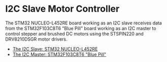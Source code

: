 # I2C Slave Motor Controller

The STM32 NUCLEO-L452RE board working as an I2C slave receives data from the STM32F103C8T6 "Blue Pill" board working as an I2C master to control stepper and brushed DC motors using the STSPIN220 and DRV8210DSGR motor drivers.

-   [The I2C Slave: STM32 NUCLEO-L452RE](./nucleo-l452re-slave/)
-   [The I2C Master: STM32F103C8T6 "Blue Pill"](./stm32f103c8t6-blue-pill-master/)
